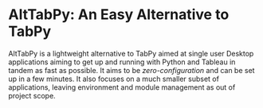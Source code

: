# AltTabPy: An Easy Alternative to TabPy

AltTabPy is a lightweight alternative to TabPy aimed at single user Desktop applications aiming to get up and running with Python and Tableau in tandem as fast as possible. It aims to be *zero-configuration* and can be set up in a few minutes. It also focuses on a much smaller subset of applications, leaving environment and module management as out of project scope.
